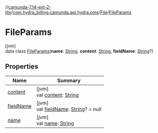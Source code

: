 //[camunda-7.14-ext-2-lite](../../../../index.md)/[com.hydra_billing.camunda.api.hydra.oms](../../index.md)/[File](../index.md)/[FileParams](index.md)

# FileParams

[jvm]\
data class [FileParams](index.md)(**name**: [String](https://kotlinlang.org/api/latest/jvm/stdlib/kotlin/-string/index.html), **content**: [String](https://kotlinlang.org/api/latest/jvm/stdlib/kotlin/-string/index.html), **fieldName**: [String](https://kotlinlang.org/api/latest/jvm/stdlib/kotlin/-string/index.html)?)

## Properties

| Name | Summary |
|---|---|
| [content](content.md) | [jvm]<br>val [content](content.md): [String](https://kotlinlang.org/api/latest/jvm/stdlib/kotlin/-string/index.html) |
| [fieldName](field-name.md) | [jvm]<br>val [fieldName](field-name.md): [String](https://kotlinlang.org/api/latest/jvm/stdlib/kotlin/-string/index.html)? = null |
| [name](name.md) | [jvm]<br>val [name](name.md): [String](https://kotlinlang.org/api/latest/jvm/stdlib/kotlin/-string/index.html) |
